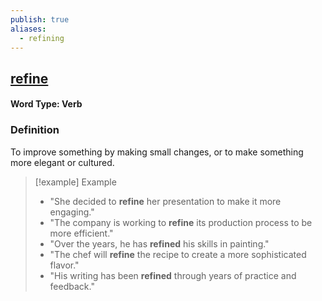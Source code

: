 ```yaml
---
publish: true
aliases:
  - refining
---
```


## [refine](https://dictionary.cambridge.org/dictionary/english/refine)
#### Word Type: Verb

### Definition
To improve something by making small changes, or to make something more elegant or cultured.

> [!example] Example
> 
> - "She decided to **refine** her presentation to make it more engaging."
> - "The company is working to **refine** its production process to be more efficient."
> - "Over the years, he has **refined** his skills in painting."
> - "The chef will **refine** the recipe to create a more sophisticated flavor."
> - "His writing has been **refined** through years of practice and feedback."